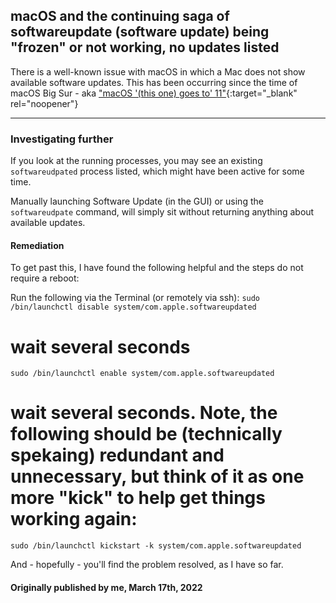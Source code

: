 ## macOS and the continuing saga of softwareupdate (software update) being "frozen" or not working, no updates listed

There is a well-known issue with macOS in which a Mac does not show available software updates. This has been occurring since the time of macOS Big Sur - aka ["macOS '(this one) goes to' 11"](https://www.youtube.com/watch?v=KOO5S4vxi0o){:target="_blank" rel="noopener"}

---

### Investigating further
If you look at the running processes, you may see an existing ```softwareudpated``` process listed, which might have been active for some time.

Manually launching Software Update (in the GUI) or using the ```softwareudpate``` command, will simply sit without returning anything about available updates.

#### Remediation

To get past this, I have found the following helpful and the steps do not require a reboot:

Run the following via the Terminal (or remotely via ssh):
```sudo /bin/launchctl disable system/com.apple.softwareupdated```
 # wait several seconds
```sudo /bin/launchctl enable system/com.apple.softwareupdated```
# wait several seconds. Note, the following should be (technically spekaing) redundant and unnecessary, but think of it as one more "kick" to help get things working again:
```sudo /bin/launchctl kickstart -k system/com.apple.softwareupdated```

And - hopefully - you'll find the problem resolved, as I have so far.

#### Originally published by me, March 17th, 2022
